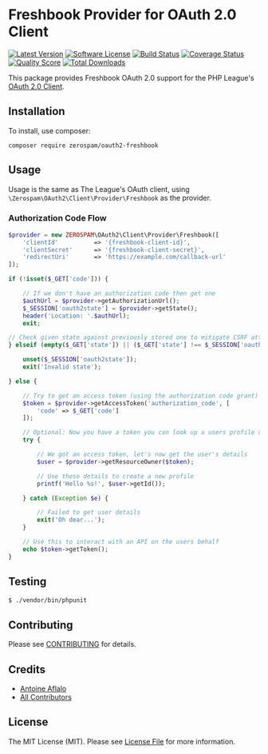 # Freshbook Provider for OAuth 2.0 Client

[![Latest Version](https://img.shields.io/github/release/zerospam/oauth2-freshbook.svg?style=flat-square)](https://github.com/zerospam/oauth2-freshbook/releases)
[![Software License](https://img.shields.io/badge/license-MIT-brightgreen.svg?style=flat-square)](LICENSE.md)
[![Build Status](https://img.shields.io/travis/zerospam/oauth2-freshbook/master.svg?style=flat-square)](https://travis-ci.org/zerospam/oauth2-freshbook)
[![Coverage Status](https://img.shields.io/scrutinizer/coverage/g/zerospam/oauth2-freshbook.svg?style=flat-square)](https://scrutinizer-ci.com/g/zerospam/oauth2-freshbook/code-structure)
[![Quality Score](https://img.shields.io/scrutinizer/g/zerospam/oauth2-freshbook.svg?style=flat-square)](https://scrutinizer-ci.com/g/zerospam/oauth2-freshbook)
[![Total Downloads](https://img.shields.io/packagist/dt/zerospam/oauth2-freshbook.svg?style=flat-square)](https://packagist.org/packages/zerospam/oauth2-freshbook)

This package provides Freshbook OAuth 2.0 support for the PHP League's [OAuth 2.0 Client](https://github.com/thephpleague/oauth2-client).

## Installation

To install, use composer:

```
composer require zerospam/oauth2-freshbook
```

## Usage

Usage is the same as The League's OAuth client, using `\Zerospam\OAuth2\Client\Provider\Freshbook` as the provider.

### Authorization Code Flow

```php
$provider = new ZEROSPAM\OAuth2\Client\Provider\Freshbook([
    'clientId'          => '{freshbook-client-id}',
    'clientSecret'      => '{freshbook-client-secret}',
    'redirectUri'       => 'https://example.com/callback-url'
]);

if (!isset($_GET['code'])) {

    // If we don't have an authorization code then get one
    $authUrl = $provider->getAuthorizationUrl();
    $_SESSION['oauth2state'] = $provider->getState();
    header('Location: '.$authUrl);
    exit;

// Check given state against previously stored one to mitigate CSRF attack
} elseif (empty($_GET['state']) || ($_GET['state'] !== $_SESSION['oauth2state'])) {

    unset($_SESSION['oauth2state']);
    exit('Invalid state');

} else {

    // Try to get an access token (using the authorization code grant)
    $token = $provider->getAccessToken('authorization_code', [
        'code' => $_GET['code']
    ]);

    // Optional: Now you have a token you can look up a users profile data
    try {

        // We got an access token, let's now get the user's details
        $user = $provider->getResourceOwner($token);

        // Use these details to create a new profile
        printf('Hello %s!', $user->getId());

    } catch (Exception $e) {

        // Failed to get user details
        exit('Oh dear...');
    }

    // Use this to interact with an API on the users behalf
    echo $token->getToken();
}
```

## Testing

``` bash
$ ./vendor/bin/phpunit
```

## Contributing

Please see [CONTRIBUTING](https://github.com/zerospam/oauth2-freshbook/blob/master/CONTRIBUTING.md) for details.


## Credits

- [Antoine Aflalo](https://github.com/Belphemur)
- [All Contributors](https://github.com/zerospam/oauth2-freshbook/contributors)


## License

The MIT License (MIT). Please see [License File](https://github.com/zerospam/oauth2-freshbook/blob/master/LICENSE) for more information.
